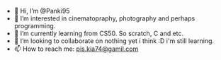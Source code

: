 - 👋 Hi, I’m @Panki95
- 👀 I’m interested in cinematopraphy, photography and perhaps programming.
- 🌱 I’m currently learning from CS50. So scratch, C and etc.
- 💞️ I’m looking to collaborate on nothing yet i think :D i'm still learning.
- 📫 How to reach me: pis.kia74@gamil.com

<!---
Panki95/Panki95 is a ✨ special ✨ repository because its `README.md` (this file) appears on your GitHub profile.
You can click the Preview link to take a look at your changes.
--->

